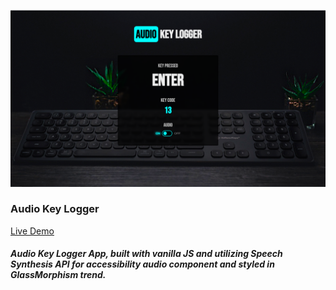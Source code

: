 ![Image](https://raw.githubusercontent.com/SinisaVukmirovic/Audio-Key-Logger/master/demo.png)

### Audio Key Logger

[Live Demo](https://sinisavukmirovic.github.io/Audio-Key-Logger/ "Audio Key Logger")

##### Audio Key Logger App, built with vanilla JS and utilizing Speech Synthesis API for accessibility audio component and styled in GlassMorphism trend.